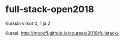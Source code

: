 # full-stack-open2018
Kurssin viikot 0, 1 ja 2

Kurssi: http://moocfi.github.io/courses/2018/fullstack/
